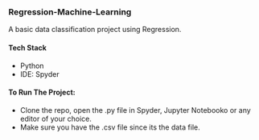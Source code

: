 ### Regression-Machine-Learning
A basic data classification project using Regression.

#### Tech Stack
* Python
* IDE: Spyder

#### To Run The Project:
* Clone the repo, open the .py file in Spyder, Jupyter Notebooko or any editor of your choice.
* Make sure  you  have the .csv file since its the data file.
